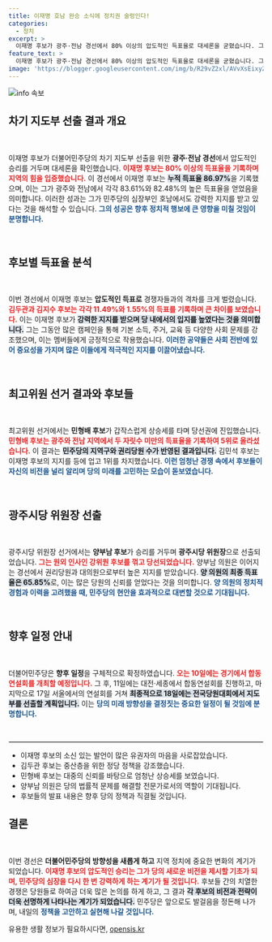 ```yaml
---
title: 이재명 호남 완승 소식에 정치권 술렁인다!
categories:
  - 정치
excerpt: >
  이재명 후보가 광주·전남 경선에서 80% 이상의 압도적인 득표율로 대세론을 굳혔습니다. 그는 기본 소득 사회의 필요성을 강조하며 민주당의 미래 비전을 제시했습니다. 이어 최고위원 선거에서도 변화가 감지되고 있어, 정치 지형의 새로운 변화를 예고합니다!
feature_text: >
  이재명 후보가 광주·전남 경선에서 80% 이상의 압도적인 득표율로 대세론을 굳혔습니다. 그는 기본 소득 사회의 필요성을 강조하며 민주당의 미래 비전을 제시했습니다. 이어 최고위원 선거에서도 변화가 감지되고 있어, 정치 지형의 새로운 변화를 예고합니다!
image: 'https://blogger.googleusercontent.com/img/b/R29vZ2xl/AVvXsEixyZcFfHzMRdzZMjFBmAUKJYCLCGyLL1o632UiGVXcaFdKo_bkvkuCioo0uUKlGfBVcT3P84aROyZIXSBEx3Aw5nCQ3pTgDom1WDC4m8eifvWiAmWEEVb4x6G_l8C0QH225ldMjyaFvpxGEBGNO37VmDTDMHGhJPq73UglMfDca1-0aw/s1600/blogspot.png'
---
```


<p><img src="https://blogger.googleusercontent.com/img/b/R29vZ2xl/AVvXsEixyZcFfHzMRdzZMjFBmAUKJYCLCGyLL1o632UiGVXcaFdKo_bkvkuCioo0uUKlGfBVcT3P84aROyZIXSBEx3Aw5nCQ3pTgDom1WDC4m8eifvWiAmWEEVb4x6G_l8C0QH225ldMjyaFvpxGEBGNO37VmDTDMHGhJPq73UglMfDca1-0aw/s1600/blogspot.png" alt="info 속보" /></p>

<h2 data-ke-size="size26">차기 지도부 선출 결과 개요</h2>

<p data-ke-size="size16">&nbsp;</p>

<p>이재명 후보가 더불어민주당의 차기 지도부 선출을 위한 <b>광주·전남 경선</b>에서 압도적인 승리를 거두며 대세론을 확인했습니다. <b><span style="color: #ee2323;">이재명 후보는 80% 이상의 득표율을 기록하며 지역의 힘을 입증했습니다.</span></b> 이 경선에서 이재명 후보는 <b><span style="background-color: #21538527;">누적 득표율 86.97%</span></b>을 기록했으며, 이는 그가 광주와 전남에서 각각 83.61%와 82.48%의 높은 득표율을 얻었음을 의미합니다. 이러한 성과는 그가 민주당의 심장부인 호남에서도 강력한 지지를 받고 있다는 것을 해석할 수 있습니다. <b><span style="color: #1a5490;">그의 성공은 향후 정치적 행보에 큰 영향을 미칠 것임이 분명합니다.</span></b></p>

<p data-ke-size="size16">&nbsp;</p>

<h2 data-ke-size="size26">후보별 득표율 분석</h2>

<p data-ke-size="size16">&nbsp;</p>

<p>이번 경선에서 이재명 후보는 <b>압도적인 득표로</b> 경쟁자들과의 격차를 크게 벌렸습니다. <b><span style="color: #ee2323;">김두관과 김지수 후보는 각각 11.49%와 1.55%의 득표를 기록하며 큰 차이를 보였습니다.</span></b> 이는 이재명 후보가 <b><span style="background-color: #21538527;">강력한 지지를 받으며 당 내에서의 입지를 높였다는 것을 의미합니다.</span></b> 그는 그동안 많은 캠페인을 통해 기본 소득, 주거, 교육 등 다양한 사회 문제를 강조했으며, 이는 멤버들에게 긍정적으로 작용했습니다. <b><span style="color: #1a5490;">이러한 공약들은 사회 전반에 있어 중요성을 가지며 많은 이들에게 적극적인 지지를 이끌어냈습니다.</span></b></p>

<p data-ke-size="size16">&nbsp;</p>

<h2 data-ke-size="size26">최고위원 선거 결과와 후보들</h2>

<p data-ke-size="size16">&nbsp;</p>

<p>최고위원 선거에서는 <b>민형배 후보</b>가 갑작스럽게 상승세를 타며 당선권에 진입했습니다. <b><span style="color: #ee2323;">민형배 후보는 광주와 전남 지역에서 두 자릿수 미만의 득표율을 기록하여 5위로 올라섰습니다.</span></b> 이 결과는 <b><span style="background-color: #21538527;">민주당의 지역구와 권리당원 수가 반영된 결과입니다.</span></b> 김민석 후보는 이재명 후보의 지지를 등에 업고 1위를 차지했습니다. <b><span style="color: #1a5490;">이런 엄청난 경쟁 속에서 후보들이 자신의 비전을 널리 알리며 당의 미래를 고민하는 모습이 돋보였습니다.</span></b></p>

<p data-ke-size="size16">&nbsp;</p>

<h2 data-ke-size="size26">광주시당 위원장 선출</h2>

<p data-ke-size="size16">&nbsp;</p>

<p>광주시당 위원장 선거에서는 <b>양부남 후보</b>가 승리를 거두며 <b>광주시당 위원장</b>으로 선출되었습니다. <b><span style="color: #ee2323;">그는 원외 인사인 강위원 후보를 꺾고 당선되었습니다.</span></b> 양부남 의원은 이어지는 경선에서 권리당원과 대의원으로부터 높은 지지를 받았습니다. <b><span style="background-color: #21538527;">양 의원의 최종 득표율은 65.85%</span></b>로, 이는 많은 당원의 신뢰를 얻었다는 것을 의미합니다. <b><span style="color: #1a5490;">양 의원의 정치적 경험과 이력을 고려했을 때, 민주당의 현안을 효과적으로 대변할 것으로 기대됩니다.</span></b></p>

<p data-ke-size="size16">&nbsp;</p>

<h2 data-ke-size="size26">향후 일정 안내</h2>

<p data-ke-size="size16">&nbsp;</p>

<p>더불어민주당은 <b>향후 일정</b>을 구체적으로 확정하였습니다. <b><span style="color: #ee2323;">오는 10일에는 경기에서 합동연설회를 개최할 예정입니다.</span></b> 그 후, 11일에는 대전·세종에서 합동연설회를 진행하고, 마지막으로 17일 서울에서의 연설회를 거쳐 <b><span style="background-color: #21538527;">최종적으로 18일에는 전국당원대회에서 지도부를 선출할 계획입니다.</span></b> 이는 <b><span style="color: #1a5490;">당의 미래 방향성을 결정짓는 중요한 일정이 될 것임에 분명합니다.</span></b></p>

<p data-ke-size="size16">&nbsp;</p>

<hr style="border: 1px solid #dddddd;"/>

<ul>
    <li>이재명 후보의 소신 있는 발언이 많은 유권자의 마음을 사로잡았습니다.</li>
    <li>김두관 후보는 중산층을 위한 정당 정책을 강조했습니다.</li>
    <li>민형배 후보는 대중의 신뢰를 바탕으로 엄청난 상승세를 보였습니다.</li>
    <li>양부남 의원은 당의 법률적 문제를 해결할 전문가로서의 역할이 기대됩니다.</li>
    <li>후보들의 발표 내용은 향후 당의 정책과 직결될 것입니다.</li>
</ul>

<h2 data-ke-size="size26">결론</h2>

<p data-ke-size="size16">&nbsp;</p>

<p>이번 경선은 <b>더불어민주당의 방향성을 새롭게 하고</b> 지역 정치에 중요한 변화의 계기가 되었습니다. <b><span style="color: #ee2323;">이재명 후보의 압도적인 승리는 그가 당의 새로운 비전을 제시할 기초가 되며, 민주당의 심장을 다시 한 번 강력하게 하는 계기가 될 것입니다.</span></b> 후보들 간의 치열한 경쟁은 당원들로 하여금 더욱 많은 논의를 하게 하고, 그 결과 <b><span style="background-color: #21538527;">각 후보의 비전과 전략이 더욱 선명하게 나타나는 계기가 되었습니다.</span></b> 민주당은 앞으로도 발걸음을 정돈해 나가며, 내일의 <b><span style="color: #1a5490;">정책을 고안하고 실현해 나갈 것입니다.</span></b></p>
유용한 생활 정보가 필요하시다면, <a href="https://opensis.kr" rel="dofollow">opensis.kr</a>



